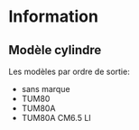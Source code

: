 # Information
## Modèle cylindre

Les modèles par ordre de sortie:
- sans marque
- TUM80
- TUM80A
- TUM80A CM6.5 LI
